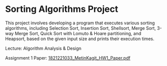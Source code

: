 # Sorting Algorithms Project

This project involves developing a program that executes various sorting algorithms, including Selection Sort, Insertion Sort, Shellsort, Merge Sort, 3-way Merge Sort, Quick Sort with Lomuto & Hoare partitioning, and Heapsort, based on the given input size and prints their execution times.

Lecture: Algorithm Analysis & Design 

Assignment 1 Paper:
[1821221033_MetinKagit_HW1_Paper.pdf](https://github.com/user-attachments/files/20578828/1821221033_MetinKagit_HW1_Paper.pdf)
